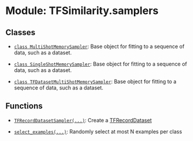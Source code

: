 # Module: TFSimilarity.samplers









## Classes

- [`class MultiShotMemorySampler`](../TFSimilarity/samplers/MultiShotMemorySampler.md): Base object for fitting to a sequence of data, such as a dataset.

- [`class SingleShotMemorySampler`](../TFSimilarity/samplers/SingleShotMemorySampler.md): Base object for fitting to a sequence of data, such as a dataset.

- [`class TFDatasetMultiShotMemorySampler`](../TFSimilarity/samplers/TFDatasetMultiShotMemorySampler.md): Base object for fitting to a sequence of data, such as a dataset.

## Functions

- [`TFRecordDatasetSampler(...)`](../TFSimilarity/samplers/TFRecordDatasetSampler.md): Create a [TFRecordDataset](https://www.tensorflow.org/api_docs/python/tf/data/TFRecordDataset)

- [`select_examples(...)`](../TFSimilarity/samplers/select_examples.md): Randomly select at most N examples per class

